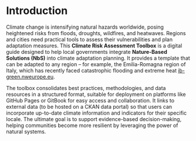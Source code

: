 # Introduction



Climate change is intensifying natural hazards worldwide, posing heightened risks from floods, droughts, wildfires, and heatwaves. Regions and cities need practical tools to assess their vulnerabilities and plan adaptation measures. This **Climate Risk Assessment Toolbox** is a digital guide designed to help local governments integrate **Nature-Based Solutions (NbS)** into climate adaptation planning. It provides a template that can be adapted to any region – for example, the Emilia-Romagna region of Italy, which has recently faced catastrophic flooding and extreme heat ​[ib-green.nweurope.eu](https://ib-green.nweurope.eu/blog/ib-green-news-26/focus-on-adaptation-70).&#x20;

The toolbox consolidates best practices, methodologies, and data resources in a structured format, suitable for deployment on platforms like GitHub Pages or GitBook for easy access and collaboration. It links to external data (to be hosted on a CKAN data portal) so that users can incorporate up-to-date climate information and indicators for their specific locale. The ultimate goal is to support evidence-based decision-making, helping communities become more resilient by leveraging the power of natural systems.
